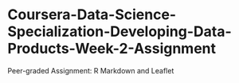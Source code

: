 # Coursera-Data-Science-Specialization-Developing-Data-Products-Week-2-Assignment
Peer-graded Assignment: R Markdown and Leaflet

